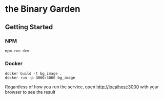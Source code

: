 # the Binary Garden

## Getting Started

### NPM
```bash
npm run dev
```

### Docker 
```
docker build -t bg_image .
docker run -p 3000:3000 bg_image
```

Regardless of how you run the service, open [http://localhost:3000](http://localhost:3000) with your browser to see the result